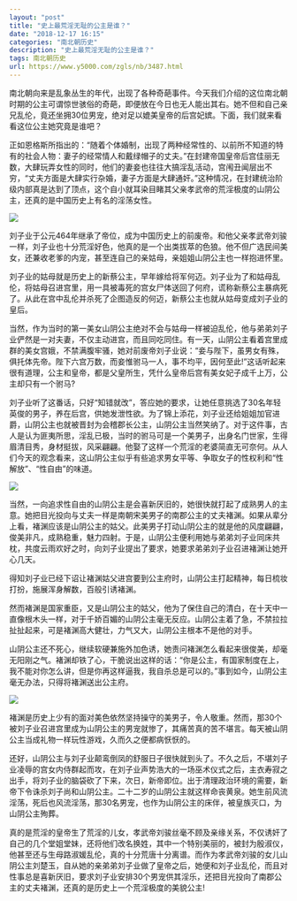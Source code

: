 ```yaml
---
layout: "post"
title: "史上最荒淫无耻的公主是谁？"
date: "2018-12-17 16:15"
categories: "南北朝历史"
description: "史上最荒淫无耻的公主是谁？"
tags: 南北朝历史
url: https://www.y5000.com/zgls/nb/3487.html
---
```






南北朝向来是乱象丛生的年代，出现了各种奇葩事件。今天我们介绍的这位南北朝时期的公主可谓惊世骇俗的奇葩，即便放在今日也无人能出其右。她不但和自己亲兄乱伦，竟还坐拥30位男宠，绝对足以媲美皇帝的后宫妃嫔。下面，我们就来看看这位公主她究竟是谁吧？

正如恩格斯所指出的：“随着个体婚制，出现了两种经常性的、以前所不知道的特有的社会人物：妻子的经常情人和戴绿帽子的丈夫。”在封建帝国皇帝后宫佳丽无数，大肆玩弄女性的同时，他们的妻妾也往往大搞淫乱活动，宫闱丑闻层出不穷，“丈夫方面是大肆实行杂婚，妻子方面是大肆通奸。”这种情况，在封建统治阶级内部真是达到了顶点，这个自小就耳染目睹其父亲孝武帝的荒淫极度的山阴公主，还真的是中国历史上有名的淫荡女性。

![](https://img.y5000.com/uploads/allimg/161014/6-161014100605516.jpg)

刘子业于公元464年继承了帝位，成为中国历史上的前废帝。和他父亲孝武帝刘骏一样，刘子业也十分荒淫好色，他真的是一个出类拔萃的色狼。他不但广选民间美女，还兼收老爹的内宠，甚至连自己的亲姑母，亲姐姐山阴公主也一样抱进怀里。

刘子业的姑母就是历史上的新蔡公主，早年嫁给将军何迈。刘子业为了和姑母乱伦，将姑母召进宫里，用一具被毒死的宫女尸体送回了何府，谎称新蔡公主暴病死了。从此在宫中乱伦并杀死了企图造反的何迈，新蔡公主也就从姑母变成刘子业的皇后。

当然，作为当时的第一美女山阴公主绝对不会与姑母一样被迫乱伦，他与弟弟刘子业俨然是一对夫妻，不仅主动进宫，而且同吃同住。有一天，山阴公主看着宫里成群的美女宫娥，不禁满腹牢骚，她对前废帝刘子业说：“妾与陛下，虽男女有殊，俱托体先帝。陛下六宫万数，而妾惟驸马一人，事不均平，因何至此!”这话听起来很有道理，公主和皇帝，都是父皇所生，凭什么皇帝后宫有美女妃子成千上万，公主却只有一个驸马?

刘子业听了这番话，只好“知错就改”，答应她的要求，让她任意挑选了30名年轻英俊的男子，养在后宫，供她发泄性欲。为了锦上添花，刘子业还给姐姐加官进爵，山阴公主也就被晋封为会稽郡长公主，山阴公主当然笑纳了。对于这件事，古人是认为匪夷所思，淫乱已极，当时的驸马可是一个美男子，出身名门世家，生得眉清目秀，身材挺拔，风采翩翩。他娶了这样一个荒淫的老婆简直无可奈何。从人们今天的观念看来，这山阴公主似乎有些追求男女平等、争取女子的性权利和“性解放”、“性自由”的味道。

![](https://img.y5000.com/uploads/allimg/161014/6-16101410110T32.jpg)

当然，一向追求性自由的山阴公主是会喜新厌旧的，她很快就打起了成熟男人的主意。她把目光投向与丈夫一样是南朝宋美男子的南郡公主的丈夫褚渊。如果从辈分上看，褚渊应该是山阴公主的姑父。此美男子打动山阴公主的就是他的风度翩翩，俊美非凡，成熟稳重，魅力四射。于是，山阴公主便利用她与弟弟刘子业同床共枕，共度云雨欢好之时，向刘子业提出了要求，她要求弟弟刘子业召进褚渊让她开心几天。

得知刘子业已经下诏让褚渊姑父进宫要到公主府时，山阴公主打起精神，每日梳妆打扮，施展浑身解数，百般引诱褚渊。

然而褚渊是国家重臣，又是山阴公主的姑父，他为了保住自己的清白，在十天中一直像根木头一样，对于千娇百媚的山阴公主毫无反应。山阴公主着了急，不禁拉拉扯扯起来，可是褚渊高大健壮，力气又大，山阴公主根本不是他的对手。

山阴公主还不死心，继续软硬兼施外加色诱，她责问褚渊怎么看起来很俊美，却毫无阳刚之气。褚渊却铁了心，干脆说出这样的话：“你是公主，有国家制度在上，我不能对你怎么讲，但是你再这样逼我，我自杀总是可以的。”事到如今，山阴公主毫无办法，只得将褚渊送出公主府。

![](https://img.y5000.com/uploads/allimg/161014/6-161014100R0511.jpg)

褚渊是历史上少有的面对美色依然坚持操守的美男子，令人敬重。然而，那30个被刘子业召进宫里成为山阴公主的男宠就惨了，其痛苦真的苦不堪言。每天被山阴公主当成礼物一样玩性游戏，久而久之便都病恹恹的。

还好，山阴公主与刘子业颠鸾倒凤的舒服日子很快就到头了。不久之后，不堪刘子业凌辱的宫女内侍群起而攻，在刘子业声势浩大的一场巫术仪式之后，主衣寿寂之出手，将刘子业的脑袋砍了下来，次日，新帝即位。出于清理政治环境的需要，新帝下令诛杀刘子尚和山阴公主。二十二岁的山阴公主就这样命丧黄泉。她生前风流淫荡，死后也风流淫荡，那30名男宠，也作为山阴公主的床伴，被皇族灭口，为山阴公主殉葬。

真的是荒淫的皇帝生了荒淫的儿女，孝武帝刘骏丝毫不顾及亲缘关系，不仅诱奸了自己的几个堂姐堂妹，还将他们改名换姓，其中一个特别美丽的，被封为殷淑仪，他甚至还与生母路淑媛乱伦，真的十分荒唐十分离谱。而作为孝武帝刘骏的女儿山阴公主刘楚玉，自从她的亲弟弟刘子业做了皇帝之后，她便和刘子业乱伦，而且对性事总是喜新厌旧，要求刘子业安排30个男宠供其淫乐，还把目光投向了南郡公主的丈夫褚渊，还真的是历史上一个荒淫极度的美貌公主!

